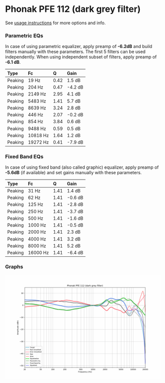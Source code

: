 # Phonak PFE 112 (dark grey filter)
See [usage instructions](https://github.com/jaakkopasanen/AutoEq#usage) for more options and info.

### Parametric EQs
In case of using parametric equalizer, apply preamp of **-6.2dB** and build filters manually
with these parameters. The first 5 filters can be used independently.
When using independent subset of filters, apply preamp of **-6.1 dB**.

| Type    | Fc       |    Q | Gain    |
|:--------|:---------|:-----|:--------|
| Peaking | 19 Hz    | 0.42 | 1.5 dB  |
| Peaking | 204 Hz   | 0.47 | -4.2 dB |
| Peaking | 2149 Hz  | 2.95 | 4.1 dB  |
| Peaking | 5483 Hz  | 1.41 | 5.7 dB  |
| Peaking | 8639 Hz  | 3.24 | 2.8 dB  |
| Peaking | 446 Hz   | 2.07 | -0.2 dB |
| Peaking | 854 Hz   | 3.84 | 0.6 dB  |
| Peaking | 9488 Hz  | 0.59 | 0.5 dB  |
| Peaking | 10818 Hz | 1.64 | 1.2 dB  |
| Peaking | 19272 Hz | 0.41 | -7.9 dB |

### Fixed Band EQs
In case of using fixed band (also called graphic) equalizer, apply preamp of **-5.6dB**
(if available) and set gains manually with these parameters.

| Type    | Fc       |    Q | Gain    |
|:--------|:---------|:-----|:--------|
| Peaking | 31 Hz    | 1.41 | 1.4 dB  |
| Peaking | 62 Hz    | 1.41 | -0.6 dB |
| Peaking | 125 Hz   | 1.41 | -2.8 dB |
| Peaking | 250 Hz   | 1.41 | -3.7 dB |
| Peaking | 500 Hz   | 1.41 | -1.6 dB |
| Peaking | 1000 Hz  | 1.41 | -0.5 dB |
| Peaking | 2000 Hz  | 1.41 | 2.3 dB  |
| Peaking | 4000 Hz  | 1.41 | 3.2 dB  |
| Peaking | 8000 Hz  | 1.41 | 5.2 dB  |
| Peaking | 16000 Hz | 1.41 | -6.4 dB |

### Graphs
![](./Phonak%20PFE%20112%20(dark%20grey%20filter).png)